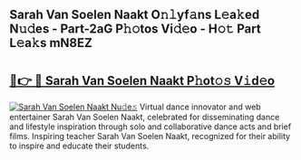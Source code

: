 ## Sarah Van Soelen Naakt O𝚗𝚕yf𝚊ns L𝚎a𝚔ed N𝚞𝚍es - Part-2aG P𝚑𝚘tos Vi𝚍𝚎o - H𝚘𝚝 Part L𝚎a𝚔s mN8EZ

# <h2><a href="http://kf6ga9.oniu.top/?m=Sarah+Van+Soelen+Naakt">🔗👉 🔴 Sarah Van Soelen Naakt P𝚑ot𝚘𝚜 V𝚒d𝚎o</a></h2>

[![Sarah Van Soelen Naakt Nu𝚍e𝚜](https://i.imgur.com/0qMVB7G.gif)](http://kf6ga9.oniu.top/?m=Sarah+Van+Soelen+Naakt)
Virtual dance innovator and web entertainer Sarah Van Soelen Naakt, celebrated for disseminating dance and lifestyle inspiration through solo and collaborative dance acts and brief films. Inspiring teacher Sarah Van Soelen Naakt, recognized for their ability to inspire and educate their students.  
